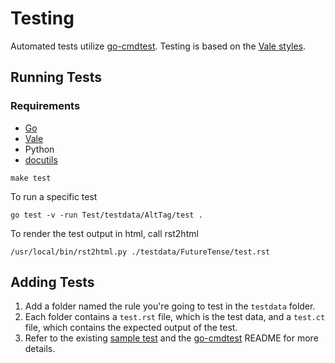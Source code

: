 # Testing

Automated tests utilize [go-cmdtest]. Testing is based on the [Vale styles][vale-packages].

## Running Tests

### Requirements

- [Go](https://go.dev/doc/install)
- [Vale](https://vale.sh/)
- Python
- [docutils](https://pypi.org/project/docutils/)

```shell
make test
```

To run a specific test
```
go test -v -run Test/testdata/AltTag/test .
```

To render the test output in html, call rst2html
```
/usr/local/bin/rst2html.py ./testdata/FutureTense/test.rst
```

## Adding Tests

1. Add a folder named the rule you're going to test in the `testdata` folder.
2. Each folder contains a `test.rst` file, which is the test data, and a `test.ct` file, which contains the expected output of the test.
3. Refer to the existing [sample test](./testdata/FutureTense/test.ct) and the [go-cmdtest] README for more details.

[go-cmdtest]: https://github.com/google/go-cmdtest
[vale-packages]: https://github.com/errata-ai/packages/blob/master/pkg/main_test.go
